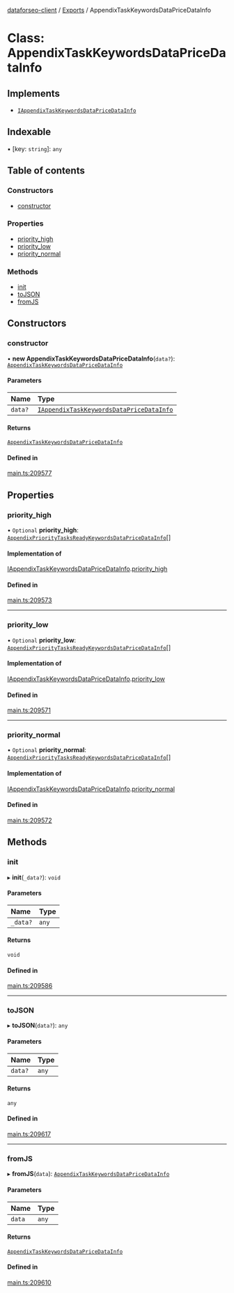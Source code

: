 [dataforseo-client](../README.md) / [Exports](../modules.md) / AppendixTaskKeywordsDataPriceDataInfo

# Class: AppendixTaskKeywordsDataPriceDataInfo

## Implements

- [`IAppendixTaskKeywordsDataPriceDataInfo`](../interfaces/IAppendixTaskKeywordsDataPriceDataInfo.md)

## Indexable

▪ [key: `string`]: `any`

## Table of contents

### Constructors

- [constructor](AppendixTaskKeywordsDataPriceDataInfo.md#constructor)

### Properties

- [priority\_high](AppendixTaskKeywordsDataPriceDataInfo.md#priority_high)
- [priority\_low](AppendixTaskKeywordsDataPriceDataInfo.md#priority_low)
- [priority\_normal](AppendixTaskKeywordsDataPriceDataInfo.md#priority_normal)

### Methods

- [init](AppendixTaskKeywordsDataPriceDataInfo.md#init)
- [toJSON](AppendixTaskKeywordsDataPriceDataInfo.md#tojson)
- [fromJS](AppendixTaskKeywordsDataPriceDataInfo.md#fromjs)

## Constructors

### constructor

• **new AppendixTaskKeywordsDataPriceDataInfo**(`data?`): [`AppendixTaskKeywordsDataPriceDataInfo`](AppendixTaskKeywordsDataPriceDataInfo.md)

#### Parameters

| Name | Type |
| :------ | :------ |
| `data?` | [`IAppendixTaskKeywordsDataPriceDataInfo`](../interfaces/IAppendixTaskKeywordsDataPriceDataInfo.md) |

#### Returns

[`AppendixTaskKeywordsDataPriceDataInfo`](AppendixTaskKeywordsDataPriceDataInfo.md)

#### Defined in

[main.ts:209577](https://github.com/dataforseo/TypeScriptClient/blob/7ca1aa4/main.ts#L209577)

## Properties

### priority\_high

• `Optional` **priority\_high**: [`AppendixPriorityTasksReadyKeywordsDataPriceDataInfo`](AppendixPriorityTasksReadyKeywordsDataPriceDataInfo.md)[]

#### Implementation of

[IAppendixTaskKeywordsDataPriceDataInfo](../interfaces/IAppendixTaskKeywordsDataPriceDataInfo.md).[priority_high](../interfaces/IAppendixTaskKeywordsDataPriceDataInfo.md#priority_high)

#### Defined in

[main.ts:209573](https://github.com/dataforseo/TypeScriptClient/blob/7ca1aa4/main.ts#L209573)

___

### priority\_low

• `Optional` **priority\_low**: [`AppendixPriorityTasksReadyKeywordsDataPriceDataInfo`](AppendixPriorityTasksReadyKeywordsDataPriceDataInfo.md)[]

#### Implementation of

[IAppendixTaskKeywordsDataPriceDataInfo](../interfaces/IAppendixTaskKeywordsDataPriceDataInfo.md).[priority_low](../interfaces/IAppendixTaskKeywordsDataPriceDataInfo.md#priority_low)

#### Defined in

[main.ts:209571](https://github.com/dataforseo/TypeScriptClient/blob/7ca1aa4/main.ts#L209571)

___

### priority\_normal

• `Optional` **priority\_normal**: [`AppendixPriorityTasksReadyKeywordsDataPriceDataInfo`](AppendixPriorityTasksReadyKeywordsDataPriceDataInfo.md)[]

#### Implementation of

[IAppendixTaskKeywordsDataPriceDataInfo](../interfaces/IAppendixTaskKeywordsDataPriceDataInfo.md).[priority_normal](../interfaces/IAppendixTaskKeywordsDataPriceDataInfo.md#priority_normal)

#### Defined in

[main.ts:209572](https://github.com/dataforseo/TypeScriptClient/blob/7ca1aa4/main.ts#L209572)

## Methods

### init

▸ **init**(`_data?`): `void`

#### Parameters

| Name | Type |
| :------ | :------ |
| `_data?` | `any` |

#### Returns

`void`

#### Defined in

[main.ts:209586](https://github.com/dataforseo/TypeScriptClient/blob/7ca1aa4/main.ts#L209586)

___

### toJSON

▸ **toJSON**(`data?`): `any`

#### Parameters

| Name | Type |
| :------ | :------ |
| `data?` | `any` |

#### Returns

`any`

#### Defined in

[main.ts:209617](https://github.com/dataforseo/TypeScriptClient/blob/7ca1aa4/main.ts#L209617)

___

### fromJS

▸ **fromJS**(`data`): [`AppendixTaskKeywordsDataPriceDataInfo`](AppendixTaskKeywordsDataPriceDataInfo.md)

#### Parameters

| Name | Type |
| :------ | :------ |
| `data` | `any` |

#### Returns

[`AppendixTaskKeywordsDataPriceDataInfo`](AppendixTaskKeywordsDataPriceDataInfo.md)

#### Defined in

[main.ts:209610](https://github.com/dataforseo/TypeScriptClient/blob/7ca1aa4/main.ts#L209610)
